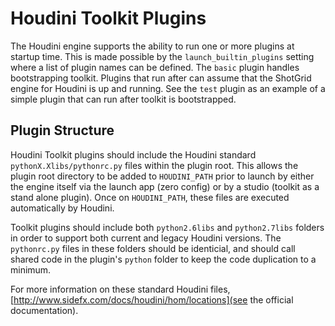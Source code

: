 # Houdini Toolkit Plugins

The Houdini engine supports the ability to run one or more plugins at startup
time. This is made possible by the `launch_builtin_plugins` setting where a list
of plugin names can be defined. The `basic` plugin handles bootstrapping
toolkit. Plugins that run after can assume that the ShotGrid engine for Houdini
is up and running. See the `test` plugin as an example of a simple plugin that
can run after toolkit is bootstrapped.

## Plugin Structure

Houdini Toolkit plugins should include the Houdini standard
`pythonX.Xlibs/pythonrc.py` files within the plugin root. This allows the plugin
root directory to be added to `HOUDINI_PATH` prior to launch by either the
engine itself via the launch app (zero config) or by a studio (toolkit as a
stand alone plugin). Once on `HOUDINI_PATH`, these files are executed
automatically by Houdini.

Toolkit plugins should include both `python2.6libs` and `python2.7libs` folders
in order to support both current and legacy Houdini versions. The `pythonrc.py`
files in these folders should be identicial, and should call shared code in
the plugin's `python` folder to keep the code duplication to a minimum.

For more information on these standard Houdini files,
[http://www.sidefx.com/docs/houdini/hom/locations](see the official documentation).
